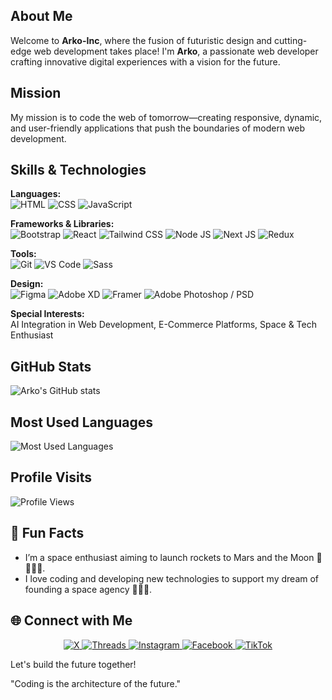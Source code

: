 
<a href='https://svgshare.com/s/1A4v'>
  <img src='https://svgshare.com/i/1A4v.svg' title='' />
</a>

## About Me
Welcome to **Arko-Inc**, where the fusion of futuristic design and cutting-edge web development takes place! I'm **Arko**, a passionate web developer crafting innovative digital experiences with a vision for the future.

## Mission
My mission is to code the web of tomorrow—creating responsive, dynamic, and user-friendly applications that push the boundaries of modern web development.

## Skills & Technologies

**Languages:**  
![HTML](https://img.shields.io/badge/HTML-E34F26?style=for-the-badge&logo=html5&logoColor=white) 
![CSS](https://img.shields.io/badge/CSS-1572B6?style=for-the-badge&logo=css3&logoColor=white) 
![JavaScript](https://img.shields.io/badge/JavaScript-F7DF1E?style=for-the-badge&logo=javascript&logoColor=black)

**Frameworks & Libraries:**  
![Bootstrap](https://img.shields.io/badge/Bootstrap-563D7C?style=for-the-badge&logo=bootstrap&logoColor=white) 
![React](https://img.shields.io/badge/React-20232A?style=for-the-badge&logo=react&logoColor=61DAFB) 
![Tailwind CSS](https://img.shields.io/badge/Tailwind_CSS-06B6D4?style=flat&logo=tailwind-css&logoColor=white) 
![Node JS](https://img.shields.io/badge/Node.js-339933?style=flat&logo=node.js&logoColor=white) 
![Next JS](https://img.shields.io/badge/Next-black?style=for-the-badge&logo=next.js&logoColor=white) 
![Redux](https://img.shields.io/badge/redux-%23593d88.svg?style=for-the-badge&logo=redux&logoColor=white)

**Tools:**  
![Git](https://img.shields.io/badge/Git-F05032?style=for-the-badge&logo=git&logoColor=white) 
![VS Code](https://img.shields.io/badge/VS_Code-007ACC?style=for-the-badge&logo=visual%20studio%20code&logoColor=white) 
![Sass](https://img.shields.io/badge/Sass-CC6699?style=flat&logo=sass&logoColor=white)

**Design:**  
![Figma](https://img.shields.io/badge/Figma-F24E1E?style=for-the-badge&logo=figma&logoColor=white) 
![Adobe XD](https://img.shields.io/badge/Adobe%20XD-470137?style=for-the-badge&logo=Adobe%20XD&logoColor=#FF61F6) 
![Framer](https://img.shields.io/badge/Framer-black?style=for-the-badge&logo=framer&logoColor=blue) 
![Adobe Photoshop / PSD](https://img.shields.io/badge/adobe%20photoshop-%2331A8FF.svg?style=for-the-badge&logo=adobe%20photoshop&logoColor=white)

**Special Interests:**  
AI Integration in Web Development, E-Commerce Platforms, Space & Tech Enthusiast

## **GitHub Stats**
![Arko's GitHub stats](https://github-readme-stats.vercel.app/api?username=arko-inc&show_icons=true&count_private=true&hide_title=true&hide=prs&theme=dark)
## **Most Used Languages**
![Most Used Languages](https://github-readme-stats.vercel.app/api/top-langs/?username=arko-inc&layout=compact&theme=dark&hide_title=true)
## **Profile Visits**
![Profile Views](https://badges.pufler.dev/visits/arko-inc/arko-inc)

## 🤔 Fun Facts
- I’m a space enthusiast aiming to launch rockets to Mars and the Moon 🚀🚀🚀🚀.
- I love coding and developing new technologies to support my dream of founding a space agency 🚀🚀🚀.

## 🌐 Connect with Me

<p align="center">
  <a href="https://x.com/arko_inc">
    <img src="https://img.shields.io/badge/-X-%231DA1F2?style=for-the-badge&logo=x&logoColor=white" alt="X" />
  </a>
  <a href="https://www.threads.net/@arko_harsh">
    <img src="https://img.shields.io/badge/-Threads-%231DA1F2?style=for-the-badge&logo=threads&logoColor=white" alt="Threads" />
  </a>
  <a href="https://www.instagram.com/arko_harsh/">
    <img src="https://img.shields.io/badge/-Instagram-%23E1306C?style=for-the-badge&logo=instagram&logoColor=white" alt="Instagram" />
  </a>
  <a href="https://www.facebook.com/profile.php?id=100076826942709">
    <img src="https://img.shields.io/badge/-Facebook-%231877F2?style=for-the-badge&logo=facebook&logoColor=white" alt="Facebook" />
  </a>
  <a href="https://www.tiktok.com/@arko.loveyou">
    <img src="https://img.shields.io/badge/-TikTok-%233C1A60?style=for-the-badge&logo=tiktok&logoColor=white" alt="TikTok" />
  </a>
</p>


Let's build the future together!

"Coding is the architecture of the future."

